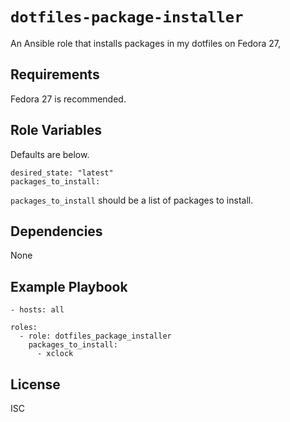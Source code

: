 # `dotfiles-package-installer`

An Ansible role that installs packages in my dotfiles on Fedora 27,

## Requirements

Fedora 27 is recommended.

## Role Variables

Defaults are below.

    desired_state: "latest"
    packages_to_install:

`packages_to_install` should be a list of packages to install.

## Dependencies

None

## Example Playbook

    - hosts: all

    roles:
      - role: dotfiles_package_installer
        packages_to_install:
          - xclock

## License

ISC
